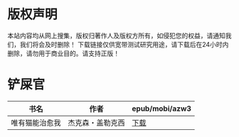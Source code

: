 # 版权声明

本站内容均从网上搜集，版权归著作人及版权方所有，如侵犯您的权益，请通知我们，我们将会及时删除！ 下载链接仅供宽带测试研究用途，请下载后在24小时内删除，请勿用于商业目的。请支持正版！

# 铲屎官

| 书名 | 作者 | epub/mobi/azw3 |
| --- | --- | --- |
| 唯有猫能治愈我 | 杰克森・盖勒克西 | [下载](https://url89.ctfile.com/f/31084289-1357033900-848a6b?p=8866) |
